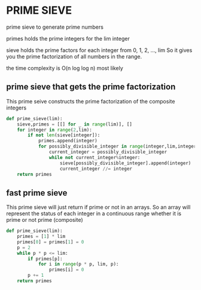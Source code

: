 # PRIME SIEVE

prime sieve to generate prime numbers

primes holds the prime integers for the lim integer

sieve holds the prime factors for each integer from 0, 1, 2, ..., lim
So it gives you the prime factorization of all numbers in the range. 

the time complexity is O(n log log n) most likely

## prime sieve that gets the prime factorization

This prime seive constructs the prime factorization of the composite integers 

```py
def prime_sieve(lim):
    sieve,primes = [[] for _ in range(lim)], []
    for integer in range(2,lim):
        if not len(sieve[integer]):
            primes.append(integer)
            for possibly_divisible_integer in range(integer,lim,integer):
                current_integer = possibly_divisible_integer
                while not current_integer%integer:
                    sieve[possibly_divisible_integer].append(integer)
                    current_integer //= integer
    return primes
```

## fast prime sieve

This prime sieve will just return if prime or not in an arrays.  So an array will represent the status of each integer in a continuous range whether it is prime or not prime (composite)

```py
def prime_sieve(lim):
    primes = [1] * lim
    primes[0] = primes[1] = 0
    p = 2
    while p * p <= lim:
        if primes[p]:
            for i in range(p * p, lim, p):
                primes[i] = 0
        p += 1
    return primes
```